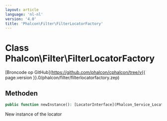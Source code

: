 ```yaml
---
layout: article
language: 'nl-nl'
version: '4.0'
title: 'Phalcon\Filter\FilterLocatorFactory'
---
```

# Class **Phalcon\Filter\FilterLocatorFactory**

[Broncode op GitHub](https://github.com/phalcon/cphalcon/tree/v{{ page.version }}.0/phalcon/filter/filterlocatorfactory.zep)

## Methoden

```php
public function newInstance(): [LocatorInterface](Phalcon_Service_LocatorInterface);
```

New instance of the locator